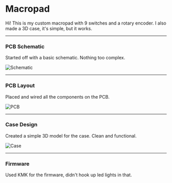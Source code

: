 # Macropad

Hi! This is my custom macropad with 9 switches and a rotary encoder. I also made a 3D case, it's simple, but it works.

---

###  PCB Schematic  
Started off with a basic schematic. Nothing too complex.

![Schematic](https://github.com/user-attachments/assets/2f607ffb-27d9-4975-a113-c04e6d92c23d)

---

### PCB Layout  
Placed and wired all the components on the PCB.

![PCB](https://github.com/user-attachments/assets/debe95bc-4e62-42db-b37b-8e1d7ad88d30)

---

### Case Design  
Created a simple 3D model for the case. Clean and functional.

![Case](https://github.com/user-attachments/assets/67d8f1af-f17a-429c-a846-1a1525e6ec70)

---

### Firmware
Used KMK for the firmware, didn't hook up led lights in that.
